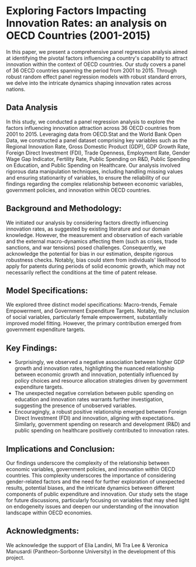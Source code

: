 # Exploring Factors Impacting Innovation Rates: an analysis on OECD Countries (2001-2015)

In this paper, we present a comprehensive panel regression analysis aimed at identifying the pivotal factors influencing a country's capability to attract innovation within the context of OECD countries. Our study covers a panel of 36 OECD countries spanning the period from 2001 to 2015. Through robust random effect panel regression models with robust standard errors, we delve into the intricate dynamics shaping innovation rates across nations.


## Data Analysis
In this study, we conducted a panel regression analysis to explore the factors influencing innovation attraction across 36 OECD countries from 2001 to 2015. Leveraging data from OECD.Stat and the World Bank Open Data, we constructed a panel dataset comprising key variables such as the Regional Innovation Rate, Gross Domestic Product (GDP), GDP Growth Rate, Foreign Direct Investment (FDI), Trade Openness, Employment Rate, Gender Wage Gap Indicator, Fertility Rate, Public Spending on R&D, Public Spending on Education, and Public Spending on Healthcare. Our analysis involved rigorous data manipulation techniques, including handling missing values and ensuring stationarity of variables, to ensure the reliability of our findings regarding the complex relationship between economic variables, government policies, and innovation within OECD countries.


## Background and Methodology:
We initiated our analysis by considering factors directly influencing innovation rates, as suggested by existing literature and our domain knowledge. However, the measurement and observation of each variable and the external macro-dynamics affecting them (such as crises, trade sanctions, and war tensions) posed challenges. Consequently, we acknowledge the potential for bias in our estimation, despite rigorous robustness checks. Notably, bias could stem from individuals' likelihood to apply for patents during periods of solid economic growth, which may not necessarily reflect the conditions at the time of patent release.


## Model Specifications:
We explored three distinct model specifications: Macro-trends, Female Empowerment, and Government Expenditure Targets. Notably, the inclusion of social variables, particularly female empowerment, substantially improved model fitting. However, the primary contribution emerged from government expenditure targets.


## Key Findings:
- Surprisingly, we observed a negative association between higher GDP growth and innovation rates, highlighting the nuanced relationship between economic growth and innovation, potentially influenced by policy choices and resource allocation strategies driven by government expenditure targets.
- The unexpected negative correlation between public spending on education and innovation rates warrants further investigation, suggesting the presence of unobserved variables.
- Encouragingly, a robust positive relationship emerged between Foreign Direct Investment (FDI) and innovation, aligning with expectations. Similarly, government spending on research and development (R&D) and public spending on healthcare positively contributed to innovation rates.


## Implications and Conclusion:
Our findings underscore the complexity of the relationship between economic variables, government policies, and innovation within OECD countries. This complexity underscores the importance of considering gender-related factors and the need for further exploration of unexpected results, potential biases, and the intricate dynamics between different components of public expenditure and innovation. Our study sets the stage for future discussions, particularly focusing on variables that may shed light on endogeneity issues and deepen our understanding of the innovation landscape within OECD economies.


## Acknowledgments:
We acknowledge the support of Elia Landini, Mi Tra Lee & Veronica Manusardi (Pantheon-Sorbonne University) in the development of this project.


















